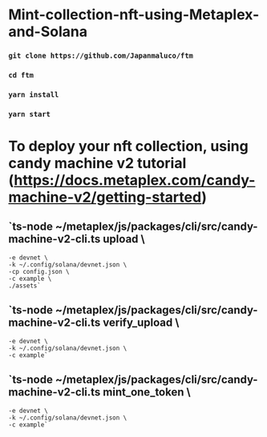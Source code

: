 # Mint-collection-nft-using-Metaplex-and-Solana

### `git clone https://github.com/Japanmaluco/ftm`
### `cd ftm`
### `yarn install`
### `yarn start`

# To deploy your nft collection, using candy machine v2 tutorial (https://docs.metaplex.com/candy-machine-v2/getting-started)
## `ts-node ~/metaplex/js/packages/cli/src/candy-machine-v2-cli.ts upload \                            
    -e devnet \
    -k ~/.config/solana/devnet.json \
    -cp config.json \
    -c example \
    ./assets`
    
## `ts-node ~/metaplex/js/packages/cli/src/candy-machine-v2-cli.ts verify_upload \                     
    -e devnet \
    -k ~/.config/solana/devnet.json \
    -c example`
    
## `ts-node ~/metaplex/js/packages/cli/src/candy-machine-v2-cli.ts mint_one_token \                    
    -e devnet \
    -k ~/.config/solana/devnet.json \
    -c example`
